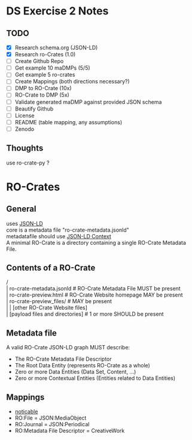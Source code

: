 # DS Exercise 2 Notes
## TODO
* [x] Research schema.org (JSON-LD)
* [x] Research ro-Crates (1.0)
* [ ] Create Github Repo
* [ ] Get example 10 maDMPs (5/5)
* [ ] Get example 5 ro-crates
* [ ] Create Mappings (both directions necessary?)
* [ ] DMP to RO-Crate (10x)
* [ ] RO-Crate to DMP (5x)
* [ ] Validate generated maDMP against provided JSON schema
* [ ] Beautify Github
* [ ] License
* [ ] README (table mapping, any assumptions)
* [ ] Zenodo

## Thoughts
use ro-crate-py ?  

# RO-Crates
## General
uses [JSON-LD](https://schema.org/)  
core is a metadata file "ro-crate-metadata.jsonld"  
metadatafile should use [JSON-LD Context](https://researchobject.github.io/ro-crate/1.0/context.jsonld)  
A minimal RO-Crate is a directory containing a single RO-Crate Metadata File.  

## Contents of a RO-Crate
<RO-Crate root directory>/  
|   ro-crate-metadata.jsonld            # RO-Crate Metadata File MUST be present  
|   ro-crate-preview.html               # RO-Crate Website homepage MAY be present  
|   ro-crate-preview_files/             # MAY be present  
|    | [other RO-Crate Website files]  
|   [payload files and directories]     # 1 or more SHOULD be present  

## Metadata file
A valid RO-Crate JSON-LD graph MUST describe:  
* The RO-Crate Metadata File Descriptor
* The Root Data Entity (represents RO-Crate as a whole)
* Zero or more Data Entities (Data Set, Content, ...)
* Zero or more Contextual Entities (Entities related to Data Entities)

## Mappings
* [noticable](https://researchobject.github.io/ro-crate/1.0/#additional-metadata-standards)
* RO:File = JSON:MediaObject
* RO:Journal = JSON:Periodical
* RO:Metadata File Descriptor = CreativeWork